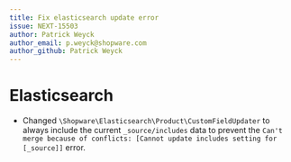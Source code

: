 ```yaml
---
title: Fix elasticsearch update error
issue: NEXT-15503
author: Patrick Weyck
author_email: p.weyck@shopware.com 
author_github: Patrick Weyck
---
```

# Elasticsearch
* Changed `\Shopware\Elasticsearch\Product\CustomFieldUpdater` to always include the current `_source/includes` data to prevent the `Can't merge because of conflicts: [Cannot update includes setting for [_source]]` error.
